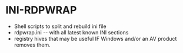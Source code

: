# INI-RDPWRAP
- Shell scripts to split and rebuild ini file
- rdpwrap.ini -- with all latest known INI sections
- registry hives that may be useful IF Windows and/or an AV product removes them.

